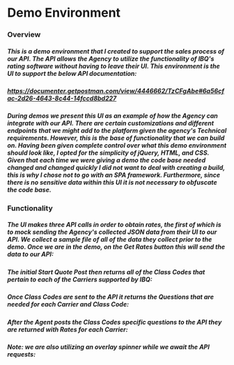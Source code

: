 # Demo Environment

### Overview
##### This is a demo environment that I created to support the sales process of our API. The API allows the Agency to utilize the functionality of IBQ's rating software without having to leave their UI. This environment is the UI to support the below API documentation:

##### https://documenter.getpostman.com/view/4446662/TzCFgAbe#6a56cfac-2d26-4643-8c44-14fccd8bd227

##### During demos we present this UI as an example of how the Agency can integrate with our API. There are certain customizations and different endpoints that we might add to the platform given the agency's Technical requirements. However, this is the base of functionality that we can build on. Having been given complete control over what this demo environment should look like, I opted for the simplicity of jQuery, HTML, and CSS. Given that each time we were giving a demo the code base needed changed and changed quickly I did not want to deal with creating a build, this is why I chose not to go with an SPA framework. Furthermore, since there is no sensitive data within this UI it is not necessary to obfuscate the code base. 

### Functionality

##### The UI makes three API calls in order to obtain rates, the first of which is to mock sending the Agency's collected JSON data from their UI to our API. We collect a sample file of all of the data they collect prior to the demo. Once we are in the demo, on the Get Rates button this will send the data to our API:

##### The initial Start Quote Post then returns all of the Class Codes that pertain to each of the Carriers supported by IBQ:

##### Once Class Codes are sent to the API it returns the Questions that are needed for each Carrier and Class Code:

##### After the Agent posts the Class Codes specific questions to the API they are returned with Rates for each Carrier:

##### Note: we are also utilizing an overlay spinner while we await the API requests:

